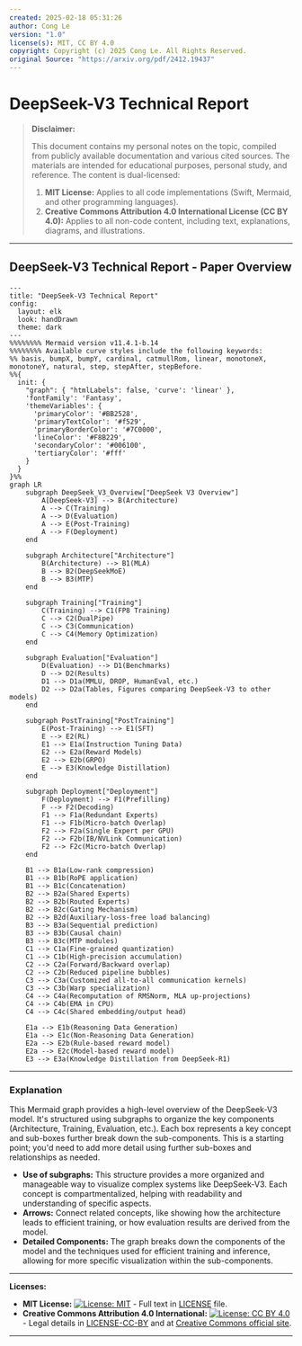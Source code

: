 ```yaml
---
created: 2025-02-18 05:31:26
author: Cong Le
version: "1.0"
license(s): MIT, CC BY 4.0
copyright: Copyright (c) 2025 Cong Le. All Rights Reserved.
original Source: "https://arxiv.org/pdf/2412.19437"
---
```




# DeepSeek-V3 Technical Report
> **Disclaimer:**
>
> This document contains my personal notes on the topic,
> compiled from publicly available documentation and various cited sources.
> The materials are intended for educational purposes, personal study, and reference.
> The content is dual-licensed:
> 1. **MIT License:** Applies to all code implementations (Swift, Mermaid, and other programming languages).
> 2. **Creative Commons Attribution 4.0 International License (CC BY 4.0):** Applies to all non-code content, including text, explanations, diagrams, and illustrations.
---

## DeepSeek-V3 Technical Report - Paper Overview


```mermaid
---
title: "DeepSeek-V3 Technical Report"
config:
  layout: elk
  look: handDrawn
  theme: dark
---
%%%%%%%% Mermaid version v11.4.1-b.14
%%%%%%%% Available curve styles include the following keywords:
%% basis, bumpX, bumpY, cardinal, catmullRom, linear, monotoneX, monotoneY, natural, step, stepAfter, stepBefore.
%%{
  init: {
    "graph": { "htmlLabels": false, 'curve': 'linear' },
    'fontFamily': 'Fantasy',
    'themeVariables': {
      'primaryColor': '#BB2528',
      'primaryTextColor': '#f529',
      'primaryBorderColor': '#7C0000',
      'lineColor': '#F8B229',
      'secondaryColor': '#006100',
      'tertiaryColor': '#fff'
    }
  }
}%%
graph LR
    subgraph DeepSeek_V3_Overview["DeepSeek V3 Overview"]
        A[DeepSeek-V3] --> B(Architecture)
        A --> C(Training)
        A --> D(Evaluation)
        A --> E(Post-Training)
        A --> F(Deployment)
    end
    
    subgraph Architecture["Architecture"]
        B(Architecture) --> B1(MLA)
        B --> B2(DeepSeekMoE)
        B --> B3(MTP)
    end

    subgraph Training["Training"]
        C(Training) --> C1(FP8 Training)
        C --> C2(DualPipe)
        C --> C3(Communication)
        C --> C4(Memory Optimization)
    end

    subgraph Evaluation["Evaluation"]
        D(Evaluation) --> D1(Benchmarks)
        D --> D2(Results)
        D1 --> D1a(MMLU, DROP, HumanEval, etc.)
        D2 --> D2a(Tables, Figures comparing DeepSeek-V3 to other models)
    end

    subgraph PostTraining["PostTraining"]
        E(Post-Training) --> E1(SFT)
        E --> E2(RL)
        E1 --> E1a(Instruction Tuning Data)
        E2 --> E2a(Reward Models)
        E2 --> E2b(GRPO)
        E --> E3(Knowledge Distillation)
    end
    
    subgraph Deployment["Deployment"]
        F(Deployment) --> F1(Prefilling)
        F --> F2(Decoding)
        F1 --> F1a(Redundant Experts)
        F1 --> F1b(Micro-batch Overlap)
        F2 --> F2a(Single Expert per GPU)
        F2 --> F2b(IB/NVLink Communication)
        F2 --> F2c(Micro-batch Overlap)
    end

    B1 --> B1a(Low-rank compression)
    B1 --> B1b(RoPE application)
    B1 --> B1c(Concatenation)
    B2 --> B2a(Shared Experts)
    B2 --> B2b(Routed Experts)
    B2 --> B2c(Gating Mechanism)
    B2 --> B2d(Auxiliary-loss-free load balancing)
    B3 --> B3a(Sequential prediction)
    B3 --> B3b(Causal chain)
    B3 --> B3c(MTP modules)
    C1 --> C1a(Fine-grained quantization)
    C1 --> C1b(High-precision accumulation)
    C2 --> C2a(Forward/Backward overlap)
    C2 --> C2b(Reduced pipeline bubbles)
    C3 --> C3a(Customized all-to-all communication kernels)
    C3 --> C3b(Warp specialization)
    C4 --> C4a(Recomputation of RMSNorm, MLA up-projections)
    C4 --> C4b(EMA in CPU)
    C4 --> C4c(Shared embedding/output head)
    
    E1a --> E1b(Reasoning Data Generation)
    E1a --> E1c(Non-Reasoning Data Generation)
    E2a --> E2b(Rule-based reward model)
    E2a --> E2c(Model-based reward model)
    E3 --> E3a(Knowledge Distillation from DeepSeek-R1)

```


----

### Explanation

This Mermaid graph provides a high-level overview of the DeepSeek-V3 model.  It's structured using subgraphs to organize the key components (Architecture, Training, Evaluation, etc.).  Each box represents a key concept and sub-boxes further break down the sub-components.  This is a starting point; you'd need to add more detail using further sub-boxes and relationships as needed.

* **Use of subgraphs:** This structure provides a more organized and manageable way to visualize complex systems like DeepSeek-V3.  Each concept is compartmentalized, helping with readability and understanding of specific aspects.
* **Arrows:**  Connect related concepts, like showing how the architecture leads to efficient training, or how evaluation results are derived from the model.
* **Detailed Components:**  The graph breaks down the components of the model and the techniques used for efficient training and inference, allowing for more specific visualization within the sub-components.


---
**Licenses:**

- **MIT License:**  [![License: MIT](https://img.shields.io/badge/License-MIT-yellow.svg)](LICENSE) - Full text in [LICENSE](LICENSE) file.
- **Creative Commons Attribution 4.0 International:** [![License: CC BY 4.0](https://licensebuttons.net/l/by/4.0/88x31.png)](LICENSE-CC-BY) - Legal details in [LICENSE-CC-BY](LICENSE-CC-BY) and at [Creative Commons official site](http://creativecommons.org/licenses/by/4.0/).

---